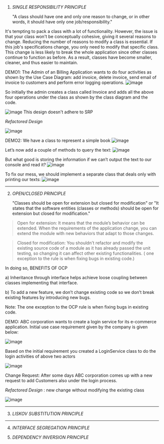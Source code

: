 1. *SINGLE RESPONSIBILITY PRINCIPLE*

   "A class should have one and only one reason to change, or in other words, it should have only one job/responsibility."


It's tempting to pack a class with a lot of functionality. However, the issue is that your class won't be conceptually cohesive, giving it several reasons to change. Reducing the number of reasons to modify a class is essential. If this job's specifications change, you only need to modify that specific class. This change is less likely to break the whole application since other classes continue to function as before. As a result, classes have become smaller, cleaner, and thus easier to maintain.

DEMO1: The Admin of an Billing Application wants to do four activities as shown by the Use Case Diagram: add invoice, delete invoice, send email of invoice to customers and perform error logging operations.
![image](https://github.com/RachReddy/SOLIP-Principles/assets/94166047/e6c23110-8101-465f-8d46-5a87046bb7e5)

So initially the admin creates a class called Invoice and adds all the above four operations under the class as shown by the class diagram and the code.

![image](https://github.com/RachReddy/SOLIP-Principles/assets/94166047/d395712f-fac8-4fff-9f2f-62ca51205c1e)
This design doesn't adhere to SRP

*Refactored Design*

![image](https://github.com/RachReddy/SOLIP-Principles/assets/94166047/6372ccda-7bbf-490c-a2bb-aaceb6ee5411)


DEMO2: We have a class to represent a simple book
![image](https://github.com/RachReddy/SOLIP-Principles/assets/94166047/e4dd9b12-ab2d-4068-87c7-94cb944a613f)

Let’s now add a couple of methods to query the text:
![image](https://github.com/RachReddy/SOLIP-Principles/assets/94166047/dc96af14-e3c8-4c76-b903-2598f7ad2ca8)

But what good is storing the information if we can’t output the text to our console and read it?
![image](https://github.com/RachReddy/SOLIP-Principles/assets/94166047/841dfc76-ac7c-4843-971c-0995cea11e45)

To fix our mess, we should implement a separate class that deals only with printing our texts:
![image](https://github.com/RachReddy/SOLIP-Principles/assets/94166047/b6912044-81ba-4388-8bfc-59a512f8ed28)


-----------------------------------------------------------------------------------------------------------------------------------------------------------------------------------------------------

2. *OPEN/CLOSED PRINCIPLE*
   
   "Classes should be open for extension but closed for modification" or "It states that the software entities (classes or methods) should be open for extension but closed for modification."

> Open for extension: It means that the module’s behavior can be extended. When the requirements of the application change, you can extend the module with new behaviors that adapt to those changes.

> Closed for modification: You shouldn't refactor and modify the existing source code of a module as it has already passed the unit testing, so changing it can affect other existing functionalities. ( one exception to the rule is when fixing bugs in existing code.)


In doing so, BENEFITS OF OCP

 a) Inheritance through interface helps achieve loose coupling between classes implementing that interface.
 
 b) To add a new feature, we don’t change existing code so we don’t break existing features by introducing new bugs.

Note: The one exception to the OCP rule is when fixing bugs in existing code. 


DEMO: ABC corporation wants to create a login service for its e-commerce application. Initial use case requirement given by the company is given below:
 


![image](https://github.com/RachReddy/SOLIP-Principles/assets/94166047/7a50917a-e34d-44b7-89b3-eda89215b513)

Based on the initial requirement you created a LoginService class to do the login activities of above two actors 

![image](https://github.com/RachReddy/SOLIP-Principles/assets/94166047/beb99b06-25d7-4e63-9110-852507b74135)

Change Request: After some days ABC corporation comes up with a new request to add Customers also under the login process.

*Refactored Design* :  new change without modifying the existing class

![image](https://github.com/RachReddy/SOLIP-Principles/assets/94166047/28d96441-e318-4ba8-a18f-149c41c58d19)

-----------------------------------------------------------------------------------------------------------------------------------------------------------------------------------------------------

3. *LISKOV SUBSTITUTION PRINCIPLE*


-----------------------------------------------------------------------------------------------------------------------------------------------------------------------------------------------------

4. *INTERFACE SEGREGATION PRINCIPLE*


5. *DEPENDENCY INVERSION PRINCIPLE*

   
